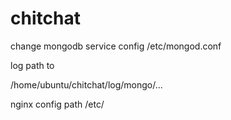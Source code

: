 # chitchat


change mongodb service config
/etc/mongod.conf

log path to

/home/ubuntu/chitchat/log/mongo/...


nginx config path
/etc/